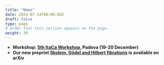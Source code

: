 ```yaml
---
title: "News"
date: 2024-07-14T00:00:00Z
draft: false
type: page
# Order that this section appears on the page.
weight: 30
---
```

- **Workshop: [5th ItaCa Workshop](https://progetto-itaca.github.io/ItaCa-24/), Padova (19-20 December)**
- **Our new preprint [Skolem, Gödel and Hilbert fibrations](https://arxiv.org/pdf/2407.15765) is available on arXiv** 

